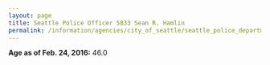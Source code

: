 ```yaml
---
layout: page
title: Seattle Police Officer 5833 Sean R. Hamlin
permalink: /information/agencies/city_of_seattle/seattle_police_department/copbook/5833/
---
```


**Age as of Feb. 24, 2016:** 46.0
